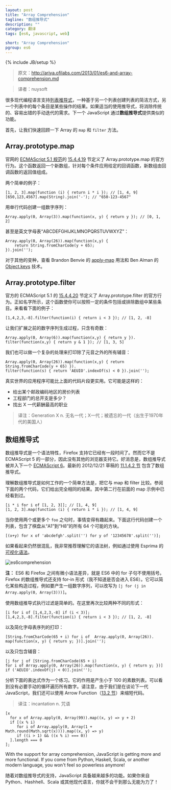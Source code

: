 ```yaml
---
layout: post
title: "Array Comprehension"
tagline: "数组推导式"
description: ""
category: 翻译
tags: [es6, javascript, web]

short: "Array Comprehension"
pgroup: es6
---
```

{% include JB/setup %}


> 原文：http://ariya.ofilabs.com/2013/01/es6-and-array-comprehension.md

> 译者：nuysoft

<!-- Many modern programming languages support [list comprehension](http://en.wikipedia.org/wiki/List_comprehension), a concise way to create a list based another list where each entry is the result of some operations. If comprehension is used properly, it eliminates the need for the traditional and error-prone manual iteration. Next-generation JavaScript will have the similar feature via **array comprehension**. -->

很多现代编程语言支持[列表推导式](http://en.wikipedia.org/wiki/List_comprehension)，一种基于另一个列表创建列表的简洁方式，另一个列表中的每个条目是某些操作的结果。如果适当的使用推导式，将消除传统的、容易出错的手动迭代的需求。下一个 JavaScript 通过**数组推导式**提供类似的功能。

<!-- First of all, let’s do a quick refresh on Array’s `map` and `filter` functions. -->

首先，让我们快速回顾一下 Array 的 `map` 和 `filter` 方法。

## Array.prototype.map

<!-- [Section 15.4.4.19](http://es5.github.com/#x15.4.4.19) of the official [ECMAScript 5.1 specification](http://www.ecma-international.org/publications/standards/Ecma-262.htm) defines the official behavior of Array.prototype.map. This function returns a new array resulting from applying the given callback function to each entry. -->

官网的 [ECMAScript 5.1 规范](http://www.ecma-international.org/publications/standards/Ecma-262.htm)的 [15.4.4.19](http://es5.github.com/#x15.4.4.19) 节定义了 Array.prototype.map 的官方行为。这个函数返回一个新数组，针对每个条件应用给定的回调函数，新数组由回调函数的返回值组成。

<!-- Two quick examples: -->

两个简单的例子：

    [1, 2, 3].map(function (i) { return i * i }); // [1, 4, 9]
    [650,123,4567].map(String).join('-'); // "650-123-4567"

<!-- This facilitates a one-liner to build a sequence of numbers: -->
用单行代码创建一组数字序列：

    Array.apply(0, Array(3)).map(function(x, y) { return y }); // [0, 1, 2]

<!-- or even English alphabets ‘ABCDEFGHIJKLMNOPQRSTUVWXYZ’: -->
甚至是英文字母表“ABCDEFGHIJKLMNOPQRSTUVWXYZ”：

    Array.apply(0, Array(26)).map(function(x,y) {
        return String.fromCharCode(y + 65);
    }).join('');

<!-- For other variants, see also Brandon Benvie's usage of [apply-map](https://mail.mozilla.org/pipermail/es-discuss/2012-April/022273.html) and Ben Alman's [Object.keys](https://gist.github.com/4477847) technique. -->
对于其他的变种，查看 Brandon Benvie 的 [apply-map](https://mail.mozilla.org/pipermail/es-discuss/2012-April/022273.html) 用法和 Ben Alman 的 [Object.keys](https://gist.github.com/4477847) 技术。

## Array.prototype.filter

<!-- [Section 15.4.4.20](http://es5.github.com/#x15.4.4.20) of the official ECMAScript 5.1 defines the official behavior of Array.prototype.filter. As the name says, this function lets you include or exclude some entries of the array based on some certain criteria. Take a look at the following example: -->
官方的 ECMAScript 5.1 的 [15.4.4.20](http://es5.github.com/#x15.4.4.20) 节定义了 Array.prototype.filter 的官方行为。正如名字所示，这个函数使你可以按照一定的条件包括或排除数组中某些条目。来看看下面的例子：

    [1,4,2,3,-8].filter(function(i) { return i < 3 }); // [1, 2, -8]

<!-- Let's extend the previous sequence number generation, say to have only odd number: -->
让我们扩展之前的数字序列生成过程，只含有奇数：

    Array.apply(0, Array(6)).map(function(x,y) { return y }).
    filter(function(x,y) { return y & 1 }); // [1, 3, 5]

<!-- We can also do a complicated dance to print all consonants by excluding the vowels: -->
我们也可以做一个复杂的处理来打印除了元音之外的所有辅音：

    Array.apply(0, Array(26)).map(function(x,y) { return String.fromCharCode(y + 65) }).
    filter(function(s) { return 'AEUIO'.indexOf(s) < 0 }).join('');

<!-- Real-world applications are likely more practical than the above snippets. It could be something like: -->
真实世界的应用程序可能比上面的代码片段更实用。它可能是这样的：

<!-- Give me the list of house prices in a certain ZIP code
What is the total expense of our Engineering department?
Find the best paid professions of Gen X -->
* 给出某个邮政编码地区的房价列表 
* 工程部门的总开支是多少？ 
* 找出 X 一代薪酬最高的职业 

> 译注：Generation X n. 无名一代；X一代；被遗忘的一代（出生于1970年代的美国人）

<!-- ##  Array Comprehension -->

## 数组推导式

<!-- [Array comprehension](https://developer.mozilla.org/en-US/docs/JavaScript/Guide/Predefined_Core_Objects#Array_comprehensions) is a syntax feature which has been available in Firefox for a while. It is however not part of the 5th edition of ECMAScript and hence no other browser supports it. The good news is that array comprehension is being incorporated into the next [ECMAScript 6](http://wiki.ecmascript.org/doku.php?id=harmony:specification_drafts). The latest 2012/12/21 draft includes the grammar of array comprehension in [section 11.1.4.2](http://teramako.github.com/ECMAScript/ecma6th_syntax.html#11.1.4.2). -->
数组推导式是一个语法特性，Firefox 支持它已经有一段时间了。然而它不是 ECMAScript 5 的一部分，因此没有其他的浏览器支持它。好消息是，数组推导式被并入下一个 [ECMAScript 6](http://wiki.ecmascript.org/doku.php?id=harmony:specification_drafts)。最新的 2012/12/21 草稿的 [11.1.4.2 节](http://teramako.github.com/ECMAScript/ecma6th_syntax.html#11.1.4.2) 包含了数组推导式。

<!-- An easy way to understand how array comprehension works is by comparing it with map and filter. See the following two lines, they give the same exact result. The second line is something you have seen in the previous map example. -->
理解数组推导式是如何工作的一个简单方法是，把它与 map 和 filter 比较。参阅下面的两个代码，它们给出完全相同的结果。其中第二行在前面的 map 示例中已经看到过。

    [i * i for i of [1, 2, 3]]; // [1, 4, 9]
    [1, 2, 3].map(function (i) { return i * i }); // [1, 4, 9]

<!-- The fun part is when you use two `for` clauses or more. The following line creates a list which contains the references to all 64 possible squares in a chess board, from 'a1' to 'h8'. -->
当你使用两个或更多个 `foo` 之句时，事情变得有趣起来。下面这行代码创建一个列表，包含了棋盘从“A1”到“H8”的所有 64 个可能的方块。

    [(x+y) for x of 'abcdefgh'.split('') for y of '12345678'.split('')];

<!-- If this still looks confusing, I highly recommend understanding the syntax tree, for example by using Esprima's [syntax visualization](http://esprima.googlecode.com/git-history/harmony/demo/parse.html). -->
如果看起来仍然很混乱，我非常推荐理解它的语法树，例如通过使用 Esprima 的[可视化语法](http://esprima.googlecode.com/git-history/harmony/demo/parse.html)。

![es6comprehension](http://ariya.ofilabs.com/wp-content/uploads/2013/01/es6comprehension.png)

<!-- **Note:** A minor syntax difference between ES6 and Firefox is that ES6 does not use brackets for the for clause. Firefox's array comprehension also support for-in form (I am not sure whether this will make it into ES6). It can simplify some construct, generating a sequence of numbers can be rewritten as `[j for (j in Array.apply(0, Array(3)))]`. -->
**注：** ES6 和 Firefox 之间有微小语法差异，就是 ES6 中的 for 子句不使用括号。Firefox 的数组推导式还支持 for-in 形式（我不知道是否会进入 ES6）。它可以简化某些构造过程，例如要产生一组数字序列，可以改写为 `[j for (j in Array.apply(0, Array(3)))]`。

<!-- Filtering using array comprehension is straightforward. Again, compare the two different forms here: -->
使用数组推导式执行过滤是简单的。在这里再次比较两种不同的形式：

    [i for i of [1,4,2,3,-8] if (i < 3)]; 
    [1,4,2,3,-8].filter(function(i) { return i < 3 }); // [1, 2, -8]

<!-- And the simplification of printing the sequence of all alphabets: -->
以及简化字母表序列的打印：

    [String.fromCharCode(65 + i) for i of  Array.apply(0, Array(26)).
    map(function(x, y) { return y; })].join('');

<!-- and just the consonants: -->
以及只包含辅音：

    [j for j of [String.fromCharCode(65 + i)
    for i of Array.apply(0, Array(26)).map(function(x, y) { return y; })]
    if ('AEUIO'.indexOf(j) < 0)].join('');

<!-- As an exercise, analyze the following expression. What it does is producing the list of all prime numbers less than 100. You can see that there is no need for a manual loop at all. Note that since we are talking about next-generation JavaScript, we also use the arrow function ([Section 13.2](http://teramako.github.com/ECMAScript/ecma6th_syntax.html#13.2)) to shorten the incantation. -->

分析下面的表达式作为一个练习。它的作用是产生小于 100 的素数列表。可以看到没有必要手动的循环遍历所有数字。请注意，由于我们是在谈论下一代 JavaScript，我们还可以使用 Arrow Function（[13.2 节](http://teramako.github.com/ECMAScript/ecma6th_syntax.html#13.2)）来缩短代码。

> 译注：incantation n. 咒语

    [x
      for x of Array.apply(0, Array(99)).map((x, y) => y + 2)
      if [(x % i)
         for i of Array.apply(0, Array(1 + Math.round(Math.sqrt(x)))).map((x, y) => y)
         if ((i > 1) && ((x % i) === 0))
      ].length === 0
    ];

With the support for array comprehension, JavaScript is getting more and more functional. If you come from Python, Haskell, Scala, or another modern language, you won't feel so powerless anymore!

随着对数组推导式的支持，JavaScript 具备越来越多的功能。如果你来自 Python、Hashhell、Scala 或其他现代语言，你就不会干到那么无能为力了！





